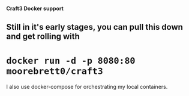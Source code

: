 #### Craft3 Docker support

## Still in it's early stages, you can pull this down and get rolling with

# `docker run -d -p 8080:80 moorebrett0/craft3`

I also use docker-compose for orchestrating my local containers.
